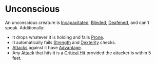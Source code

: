 # Unconscious

An unconscious creature is [Incapacitated](Incapacitated.md), [Blinded](Blinded.md), [Deafened](Deafened.md), and can't speak. Additionally:

- It drops whatever it is holding and falls [Prone](Prone.md).
- It automatically fails [Strength](../../Player%20Characters/The%20Ability%20Scores/Strength.md) and [Dexterity](../../Player%20Characters/The%20Ability%20Scores/Dexterity.md) checks.
- [Attacks](../Combat/Attack.md) against it have [Advantage](../Die%20Rolling%20Mechanics/Advantage.md).
- Any [Attack](../Combat/Attack.md) that hits it is a [Critical Hit](../Die%20Rolling%20Mechanics/Critical%20Hit.md) provided the attacker is within 5 feet.
